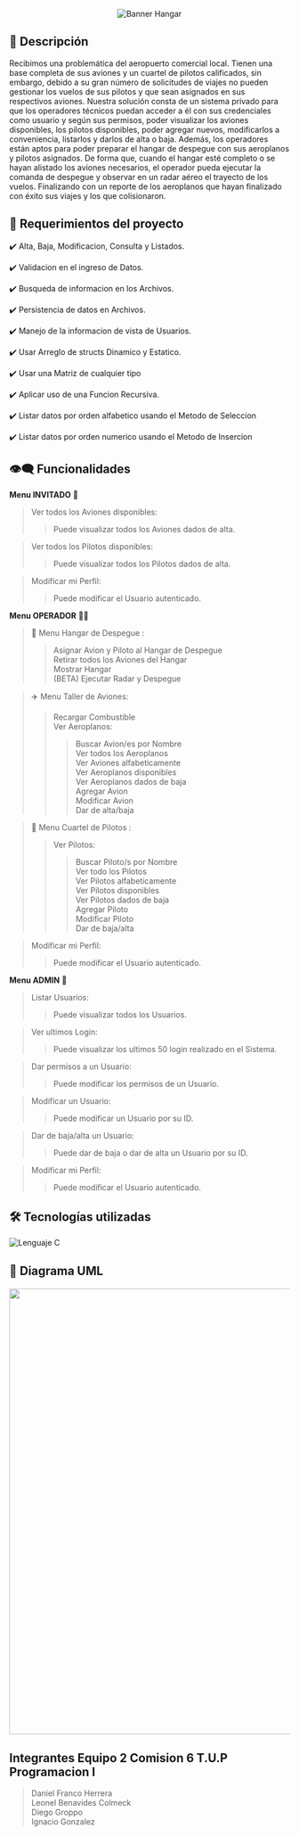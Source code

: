 <p align="center">
  <img src="https://github.com/DanielHerrer/TP_Hangar_UTN/assets/100254429/351012e1-da2b-4988-bb6c-e6163b9d4505" alt="Banner Hangar">
</p>

## :bookmark_tabs: Descripción

Recibimos una problemática del aeropuerto comercial local. Tienen una base completa de
sus aviones y un cuartel de pilotos calificados, sin embargo, debido a su gran número de
solicitudes de viajes no pueden gestionar los vuelos de sus pilotos y que sean asignados en
sus respectivos aviones.
Nuestra solución consta de un sistema privado para que los operadores técnicos puedan
acceder a él con sus credenciales como usuario y según sus permisos, poder visualizar los
aviones disponibles, los pilotos disponibles, poder agregar nuevos, modificarlos a
conveniencia, listarlos y darlos de alta o baja.
Además, los operadores están aptos para poder preparar el hangar de despegue con sus
aeroplanos y pilotos asignados. De forma que, cuando el hangar esté completo o se hayan
alistado los aviones necesarios, el operador pueda ejecutar la comanda de despegue y
observar en un radar aéreo el trayecto de los vuelos. Finalizando con un reporte de los
aeroplanos que hayan finalizado con éxito sus viajes y los que colisionaron.
 
## 🧾 Requerimientos del proyecto 

✔️ Alta, Baja, Modificacion, Consulta y Listados.

✔️ Validacion en el ingreso de Datos.

✔️ Busqueda de informacion en los Archivos.

✔️ Persistencia de datos en Archivos.

✔️ Manejo de la informacion de vista de Usuarios.

✔️ Usar Arreglo de structs Dinamico y Estatico.

✔️ Usar una Matriz de cualquier tipo

✔️ Aplicar uso de una Funcion Recursiva.

✔️  Listar datos por orden alfabetico usando el Metodo de Seleccion

✔️  Listar datos por orden numerico usando el Metodo de Insercion

## 👁‍🗨 Funcionalidades 

**Menu INVITADO** 📍

>Ver todos los Aviones disponibles:
>>Puede visualizar todos los Aviones dados de alta.

>Ver todos los Pilotos disponibles:
>>Puede visualizar todos los Pilotos dados de alta. 

>Modificar mi Perfil:
>>Puede modificar el Usuario autenticado. 

**Menu OPERADOR** 👨‍💼

>🚥 Menu Hangar de Despegue :
>>Asignar Avion y Piloto al Hangar de Despegue<br>
>>Retirar todos los Aviones del Hangar<br>
>>Mostrar Hangar<br>
>>(BETA) Ejecutar Radar y Despegue<br>

>✈️ Menu Taller de Aviones:
>>Recargar Combustible<br>
>>Ver Aeroplanos:<br>
>>>Buscar Avion/es por Nombre<br>
>>>Ver todos los Aeroplanos<br>
>>>Ver Aviones alfabeticamente<br>
>>>Ver Aeroplanos disponibles<br>
>>>Ver Aeroplanos dados de baja<br>
>>Agregar Avion<br>
>>Modificar Avion<br>
>>Dar de alta/baja<br>

>👥 Menu Cuartel de Pilotos :
>>Ver Pilotos:<br>
>>>Buscar Piloto/s por Nombre<br>
>>>Ver todo los Pilotos<br>
>>>Ver Pilotos alfabeticamente<br>
>>>Ver Pilotos disponibles<br>
>>>Ver Pilotos dados de baja<br>
>>Agregar Piloto<br>
>>Modificar Piloto<br>
>>Dar de baja/alta<br>

>Modificar mi Perfil:
>>Puede modificar el Usuario autenticado. 

**Menu ADMIN** 👑

>Listar Usuarios:
>>Puede visualizar todos los Usuarios.

>Ver ultimos Login:
>>Puede visualizar los ultimos 50 login realizado en el Sistema. 

>Dar permisos a un Usuario:
>>Puede modificar los permisos de un Usuario. 

>Modificar un Usuario:
>>Puede modificar un Usuario por su ID. 

>Dar de baja/alta un Usuario:
>>Puede dar de baja o dar de alta un Usuario por su ID. 

>Modificar mi Perfil:
>>Puede modificar el Usuario autenticado. 

## 🛠️ Tecnologías utilizadas

![Lenguaje C](https://skillicons.dev/icons?i=c)

## :open_file_folder: Diagrama UML

<h5 align="center"><img src="https://github.com/DanielHerrer/TP_Hangar_UTN/assets/100254429/93134b74-e8b0-48f5-88ed-a05fa07eabd6" width=800></h5>

## Integrantes Equipo 2 Comision 6 T.U.P Programacion I

>Daniel Franco Herrera<br>
>Leonel Benavides Colmeck<br>
>Diego Groppo<br>
>Ignacio Gonzalez<br>